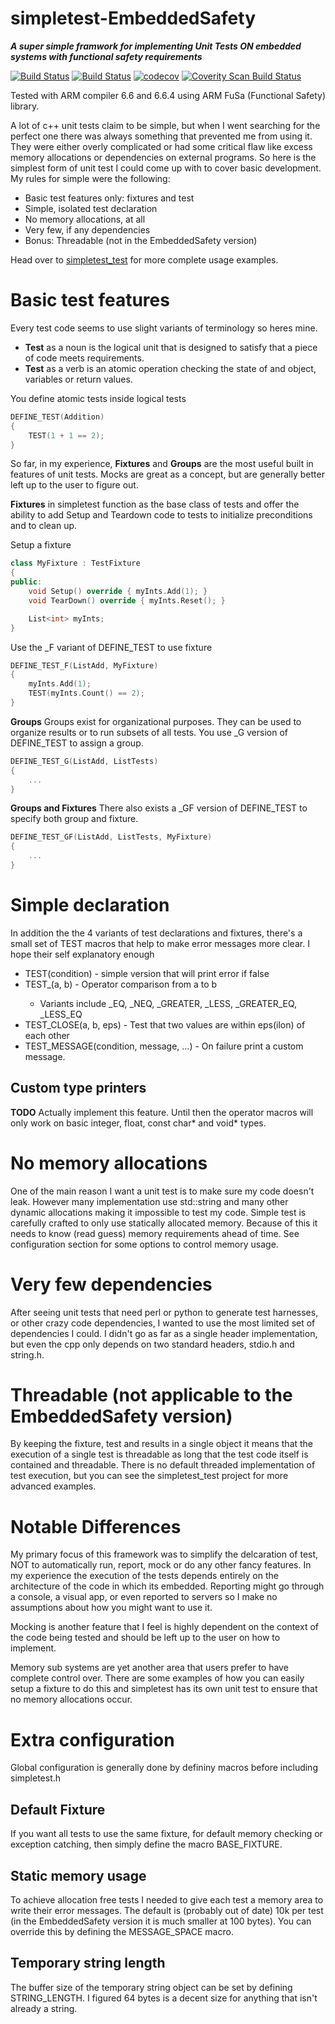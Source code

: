 # simpletest-EmbeddedSafety

_**A super simple framwork for implementing Unit Tests ON embedded systems with functional safety requirements**_

[![Build Status](https://travis-ci.org/kudaba/simpletest_test.svg?branch=master)](https://travis-ci.org/kudaba/simpletest_test)
[![Build Status](https://ci.appveyor.com/api/projects/status/github/kudaba/simpletest_test?branch=master&svg=true)](https://ci.appveyor.com/project/kudaba/simpletest-test)
[![codecov](https://codecov.io/gh/kudaba/simpletest_test/branch/master/graph/badge.svg)](https://codecov.io/gh/kudaba/simpletest_test)
<a href="https://scan.coverity.com/projects/kudaba-simpletest_test">
  <img alt="Coverity Scan Build Status"
       src="https://scan.coverity.com/projects/15803/badge.svg"/>
</a>

Tested with ARM compiler 6.6 and 6.6.4 using ARM FuSa (Functional Safety) library. 

A lot of c++ unit tests claim to be simple, but when I went searching for the perfect one there was always something that prevented me from using it. They were either overly complicated or had some critical flaw like excess memory allocations or dependencies on external programs. So here is the simplest form of unit test I could come up with to cover basic development. My rules for simple were the following:
* Basic test features only: fixtures and test
* Simple, isolated test declaration
* No memory allocations, at all
* Very few, if any dependencies
* Bonus: Threadable (not in the EmbeddedSafety version)

Head over to [simpletest_test](https://github.com/kudaba/simpletest_test) for more complete usage examples.

# Basic test features
Every test code seems to use slight variants of terminology so heres mine.
* **Test** as a noun is the logical unit that is designed to satisfy that a piece of code meets requirements.
* **Test** as a verb is an atomic operation checking the state of and object, variables or return values.

You define atomic tests inside logical tests

```c++
DEFINE_TEST(Addition)
{
    TEST(1 + 1 == 2);
}
```

So far, in my experience, **Fixtures** and **Groups** are the most useful built in features of unit tests. Mocks are great as a concept, but are generally better left up to the user to figure out.

**Fixtures** in simpletest function as the base class of tests and offer the ability to add Setup and Teardown code to tests to initialize preconditions and to clean up.

Setup a fixture
```c++
class MyFixture : TestFixture
{
public:
    void Setup() override { myInts.Add(1); }
    void TearDown() override { myInts.Reset(); }

    List<int> myInts;
}
```

Use the _F variant of DEFINE_TEST to use fixture
```c++
DEFINE_TEST_F(ListAdd, MyFixture)
{
    myInts.Add(1);
    TEST(myInts.Count() == 2);
}
```

**Groups**
Groups exist for organizational purposes. They can be used to organize results or to run subsets of all tests. You use _G version of DEFINE_TEST to assign a group.

```c++
DEFINE_TEST_G(ListAdd, ListTests)
{
    ...
}
```

**Groups and Fixtures**
There also exists a _GF version of DEFINE_TEST to specify both group and fixture.

```c++
DEFINE_TEST_GF(ListAdd, ListTests, MyFixture)
{
    ...
}
```
# Simple declaration
In addition the the 4 variants of test declarations and fixtures, there's a small set of TEST macros that help to make error messages more clear. I hope their self explanatory enough
* TEST(condition) - simple version that will print error if false
* TEST_<operator>(a, b) - Operator comparison from a to b
  * Variants include _EQ, _NEQ, _GREATER, _LESS, _GREATER_EQ, _LESS_EQ
* TEST_CLOSE(a, b, eps) - Test that two values are within eps(ilon) of each other
* TEST_MESSAGE(condition, message, ...) - On failure print a custom message.

## Custom type printers
**TODO** Actually implement this feature. Until then the operator macros will only work on basic integer, float, const char* and void* types.

# No memory allocations
One of the main reason I want a unit test is to make sure my code doesn't leak. However many implementation use std::string and many other dynamic allocations making it impossible to test my code. Simple test is carefully crafted to only use statically allocated memory. Because of this it needs to know (read guess) memory requirements ahead of time. See configuration section for some options to control memory usage.

# Very few dependencies
After seeing unit tests that need perl or python to generate test harnesses, or other crazy code dependencies, I wanted to use the most limited set of dependencies I could. I didn't go as far as a single header implementation, but even the cpp only depends on two standard headers, stdio.h and string.h.

# Threadable (not applicable to the EmbeddedSafety version)
By keeping the fixture, test and results in a single object it means that the execution of a single test is threadable as long that the test code itself is contained and threadable. There is no default threaded implementation of test execution, but you can see the simpletest_test project for more advanced examples.

# Notable Differences

My primary focus of this framework was to simplify the delcaration of test, NOT to automatically run, report, mock or do any other fancy features. In my experience the execution of the tests depends entirely on the architecture of the code in which its embedded. Reporting might go through a console, a visual app, or even reported to servers so I make no assumptions about how you might want to use it.

Mocking is another feature that I feel is highly dependent on the context of the code being tested and should be left up to the user on how to implement.

Memory sub systems are yet another area that users prefer to have complete control over. There are some examples of how you can easily setup a fixture to do this and simpletest has its own unit test to ensure that no memory allocations occur.

# Extra configuration

Global configuration is generally done by defininy macros before including simpletest.h

## Default Fixture
If you want all tests to use the same fixture, for default memory checking or exception catching, then simply define the macro BASE_FIXTURE.

## Static memory usage
To achieve allocation free tests I needed to give each test a memory area to write their error messages. The default is (probably out of date) 10k per test (in the EmbeddedSafety version it is much smaller at 100 bytes). You can override this by defining the MESSAGE_SPACE macro.

## Temporary string length
The buffer size of the temporary string object can be set by defining STRING_LENGTH. I figured 64 bytes is a decent size for anything that isn't already a string.
